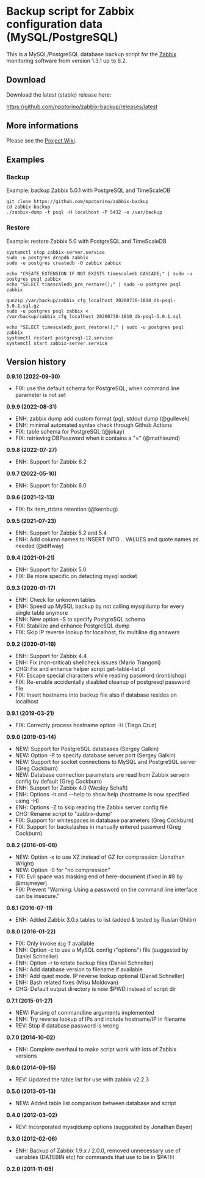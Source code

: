 # Backup script for Zabbix configuration data (MySQL/PostgreSQL)

This is a MySQL/PostgreSQL database backup script for the [Zabbix](http://www.zabbix.com/) monitoring software from version 1.3.1 up to 6.2.

## Download

Download the latest (stable) release here:

https://github.com/npotorino/zabbix-backup/releases/latest

## More informations

Please see the [Project Wiki](https://github.com/npotorino/zabbix-backup/wiki).

## Examples

### Backup

Example: backup Zabbix 5.0.1 with PostgreSQL and TimeScaleDB

```
git clone https://github.com/npotorino/zabbix-backup
cd zabbix-backup
./zabbix-dump -t psql -H localhost -P 5432 -o /var/backup
```

### Restore

Example: restore Zabbix 5.0 with PostgreSQL and TimeScaleDB

```
systemctl stop zabbix-server.service
sudo -u postgres dropdb zabbix
sudo -u postgres createdb -O zabbix zabbix

echo "CREATE EXTENSION IF NOT EXISTS timescaledb CASCADE;" | sudo -u postgres psql zabbix
echo "SELECT timescaledb_pre_restore();" | sudo -u postgres psql zabbix

gunzip /var/backup/zabbix_cfg_localhost_20200730-1810_db-psql-5.0.1.sql.gz
sudo -u postgres psql zabbix < /var/backup/zabbix_cfg_localhost_20200730-1810_db-psql-5.0.1.sql

echo "SELECT timescaledb_post_restore();" | sudo -u postgres psql zabbix
systemctl restart postgresql-12.service
systemctl start zabbix-server.service
```

## Version history

**0.9.10 (2022-09-30)**
- FIX: use the default schema for PostgreSQL, when command line parameter is not set

**0.9.9 (2022-08-31)**
- ENH: zabbix dump add custom format (pg), stdout dump (@gullevek)
- ENH: minimal automated syntax check through Github Actions
- FIX: table schema for PostgreSQL (@jokay)
- FIX: retrieving DBPassword when it contains a "=" (@mathieumd)

**0.9.8 (2022-07-27)**
- ENH: Support for Zabbix 6.2

**0.9.7 (2022-05-10)**
- ENH: Support for Zabbix 6.0

**0.9.6 (2021-12-13)**
- FIX: fix item_rtdata retention (@kernbug)

**0.9.5 (2021-07-23)**
- ENH: Support for Zabbix 5.2 and 5.4
- ENH: Add column names to INSERT INTO .. VALUES and quote names as needed (@diffway)

**0.9.4 (2021-01-21)**
- ENH: Support for Zabbix 5.0
- FIX: Be more specific on detecting mysql socket

**0.9.3 (2020-01-17)**

- ENH: Check for unknown tables
- ENH: Speed up MySQL backup by not calling mysqldump for every single table anymore
- ENH: New option -S to specify PostgreSQL schema
- FIX: Stabilize and enhance PostgreSQL dump
- FIX: Skip IP reverse lookup for localhost, fix multiline dig answers

**0.9.2 (2020-01-16)**

- ENH: Support for Zabbix 4.4
- ENH: Fix (non-critical) shellcheck issues (Mario Trangoni)
- CHG: Fix and enhance helper script get-table-list.pl
- FIX: Escape special characters while reading password (ironbishop)
- FIX: Re-enable accidentally disabled cleanup of postgresql password file
- FIX: Insert hostname into backup file also if database resides on localhost

**0.9.1 (2019-03-21)**

- FIX: Correctly process hostname option -H (Tiago Cruz)

**0.9.0 (2019-03-14)**

- NEW: Support for PostgreSQL databases (Sergey Galkin)
- NEW: Option -P to specify database server port (Sergey Galkin)
- NEW: Support for socket connections to MySQL and PostgreSQL server (Greg Cockburn)
- NEW: Database connection parameters are read from Zabbix servern config by default (Greg Cockburn)
- ENH: Support for Zabbix 4.0 (Wesley Schaft)
- ENH: Options -h and --help to show help (hostname is now specified using -H)
- ENH: Options -Z to skip reading the Zabbix server config file
- CHG: Rename script to "zabbix-dump"
- FIX: Support for whitespaces in database parameters (Greg Cockburn)
- FIX: Support for backslashes in manually entered password (Greg Cockburn)

**0.8.2 (2016-09-08)**

- NEW: Option -x to use XZ instead of GZ for compression (Jonathan Wright)
- NEW: Option -0 for "no compression"
- FIX: Evil space was masking end of here-document (fixed in #8 by @msjmeyer)
- FIX: Prevent "Warning: Using a password on the command line interface can be insecure."

**0.8.1 (2016-07-11)**

- ENH: Added Zabbix 3.0.x tables to list (added & tested by Ruslan Ohitin)

**0.8.0 (2016-01-22)**

- FIX: Only invoke `dig` if available
- ENH: Option -c to use a MySQL config ("options") file (suggested by Daniel Schneller)
- ENH: Option -r to rotate backup files (Daniel Schneller)
- ENH: Add database version to filename if available
- ENH: Add quiet mode. IP reverse lookup optional (Daniel Schneller)
- ENH: Bash related fixes (Misu Moldovan)
- CHG: Default output directory is now $PWD instead of script dir

**0.7.1 (2015-01-27)**

- NEW: Parsing of commandline arguments implemented
- ENH: Try reverse lookup of IPs and include hostname/IP in filename
- REV: Stop if database password is wrong

**0.7.0 (2014-10-02)**

- ENH: Complete overhaul to make script work with lots of Zabbix versions

**0.6.0 (2014-09-15)**

- REV: Updated the table list for use with zabbix v2.2.3

**0.5.0 (2013-05-13)**

- NEW: Added table list comparison between database and script

**0.4.0 (2012-03-02)**

- REV: Incorporated mysqldump options (suggested by Jonathan Bayer)

**0.3.0 (2012-02-06)**

- ENH: Backup of Zabbix 1.9.x / 2.0.0, removed unnecessary use of
  variables (DATEBIN etc) for commands that use to be in $PATH

**0.2.0 (2011-11-05)**
